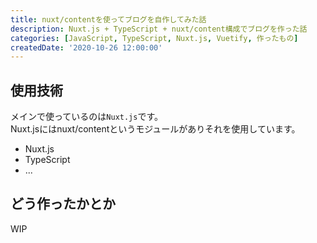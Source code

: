```yaml
---
title: nuxt/contentを使ってブログを自作してみた話
description: Nuxt.js + TypeScript + nuxt/content構成でブログを作った話
categories: [JavaScript, TypeScript, Nuxt.js, Vuetify, 作ったもの]
createdDate: '2020-10-26 12:00:00'
---
```


## 使用技術

メインで使っているのは`Nuxt.js`です。  
Nuxt.jsにはnuxt/contentというモジュールがありそれを使用しています。

- Nuxt.js
- TypeScript
- ...

## どう作ったかとか

WIP
